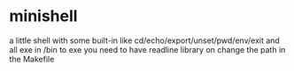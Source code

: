 # minishell
a little shell with some built-in like cd/echo/export/unset/pwd/env/exit and all exe in /bin
to exe you need to have readline library on change the path in the Makefile
